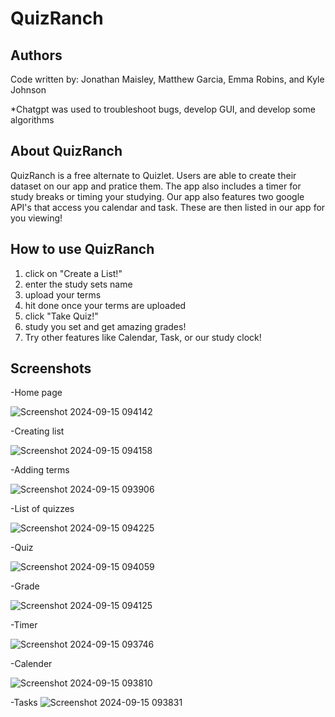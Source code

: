 QuizRanch
======= 
Authors
-----------
Code written by: Jonathan Maisley, Matthew Garcia,
Emma Robins, and Kyle Johnson

*Chatgpt was used to troubleshoot bugs, develop GUI, and develop some algorithms

About QuizRanch
-----------
QuizRanch is a free alternate to Quizlet. Users are able to create their dataset on our app and pratice them. The app also includes a timer for study breaks or timing your studying. Our app also features two google API's that access you calendar and task. These are then listed in our app for you viewing!

How to use QuizRanch
-----------
1. click on "Create a List!"
2. enter the study sets name
3. upload your terms
4. hit done once your terms are uploaded
5. click "Take Quiz!"
6. study you set and get amazing grades!
7. Try other features like Calendar, Task, or our study clock!

Screenshots
---------- 

-Home page

![Screenshot 2024-09-15 094142](https://github.com/user-attachments/assets/1a0c0257-2e7a-45bc-881f-506a2ec6722a)


-Creating list

![Screenshot 2024-09-15 094158](https://github.com/user-attachments/assets/adb739b8-8c5c-499a-89ba-9296a8038c73)


-Adding terms

![Screenshot 2024-09-15 093906](https://github.com/user-attachments/assets/efa38e67-e80a-4868-b232-f9e916d9673b)


-List of quizzes

![Screenshot 2024-09-15 094225](https://github.com/user-attachments/assets/3152b18c-515b-49a0-9aad-e6b45a756c75)


-Quiz

![Screenshot 2024-09-15 094059](https://github.com/user-attachments/assets/575a178f-4b4d-4561-965a-3bb3c0e2de3a)


-Grade

![Screenshot 2024-09-15 094125](https://github.com/user-attachments/assets/e0c4fda2-39cb-4fdc-9a77-c2618b918429)


-Timer

![Screenshot 2024-09-15 093746](https://github.com/user-attachments/assets/b6544bdd-15e8-4daa-a5ec-3fd217a2dc22)


-Calender

![Screenshot 2024-09-15 093810](https://github.com/user-attachments/assets/9eb095eb-7e2a-40ff-bd99-b1da18d226ff)


-Tasks
![Screenshot 2024-09-15 093831](https://github.com/user-attachments/assets/e78c7799-f411-461f-8027-74c86fe4a922)

